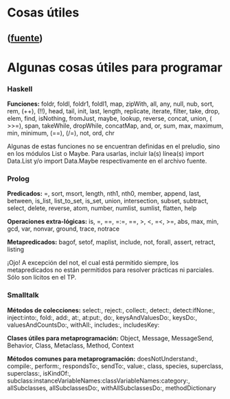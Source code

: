 # Cosas útiles
([fuente](https://campus.exactas.uba.ar/course/view.php?id=1059&section=11))
---
#  Algunas cosas útiles para programar

###  Haskell

**Funciones:** foldr, foldl, foldr1, foldl1, map, zipWith, all, any, null,
nub, sort, rem, (++), (!!), head, tail, init, last, length, replicate,
iterate, filter, take, drop, elem, find, isNothing, fromJust, maybe, lookup,
reverse, concat, union, ( >>=), span, takeWhile, dropWhile, concatMap, and,
or, sum, max, maximum, min, minimum, (==), (/=), not, ord, chr

Algunas de estas funciones no se encuentran definidas en el preludio, sino en
los módulos List o Maybe. Para usarlas, incluir la(s) línea(s) import
Data.List y/o import Data.Maybe respectivamente en el archivo fuente.

###  Prolog

**Predicados:** =, sort, msort, length, nth1, nth0, member, append, last,
between, is_list, list_to_set, is_set, union, intersection, subset, subtract,
select, delete, reverse, atom, number, numlist, sumlist, flatten, help

**Operaciones extra-lógicas:** is, \=, ==, =:=, =\=,  >, <, =<, >=, abs, max,
min, gcd, var, nonvar, ground, trace, notrace

**Metapredicados:** bagof, setof, maplist, include, not, forall, assert,
retract, listing

¡Ojo! A excepción del not, el cual está permitido siempre, los metapredicados
no están permitidos para resolver prácticas ni parciales. Sólo son lícitos en
el TP.

###  Smalltalk

**Métodos de colecciones:** select:, reject:, collect:, detect:,
detect:ifNone:, inject:into:, fold:, add:, at:, at:put:, do:,
keysAndValuesDo:, keysDo:, valuesAndCountsDo:, withAll:, includes:,
includesKey:

**Clases útiles para metaprogramación:** Object, Message, MessageSend,
Behavior, Class, Metaclass, Method, Context

**Métodos comunes para metaprogramación:** doesNotUnderstand:, compile:,
perform:, respondsTo:, sendTo:, value:, class, species, superclass,
superclass:, isKindOf:,
subclass:instanceVariableNames:classVariableNames:category:, allSubclasses,
allSubclassesDo:, withAllSubclassesDo:, methodDictionary

